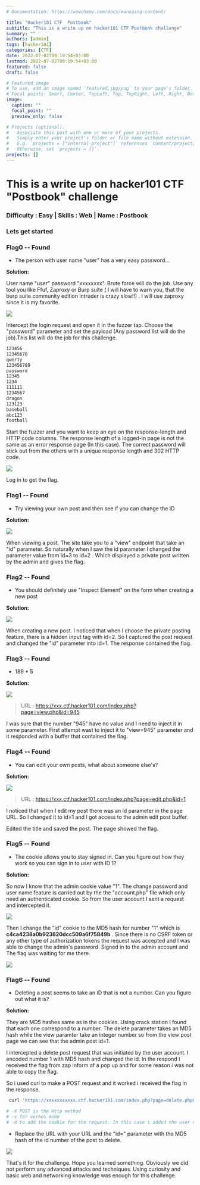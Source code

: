 ```yaml
---
# Documentation: https://wowchemy.com/docs/managing-content/

title: "Hacker101 CTF  Postbook"
subtitle: "This is a write up on hacker101 CTF Postbook challenge"
summary: ""
authors: [admin]
tags: [hacker101]
categories: [CTF]
date: 2022-07-02T00:19:54+03:00
lastmod: 2022-07-02T00:19:54+03:00
featured: false
draft: false

# Featured image
# To use, add an image named `featured.jpg/png` to your page's folder.
# Focal points: Smart, Center, TopLeft, Top, TopRight, Left, Right, BottomLeft, Bottom, BottomRight.
image:
  caption: ""
  focal_point: ""
  preview_only: false

# Projects (optional).
#   Associate this post with one or more of your projects.
#   Simply enter your project's folder or file name without extension.
#   E.g. `projects = ["internal-project"]` references `content/project/deep-learning/index.md`.
#   Otherwise, set `projects = []`.
projects: []
---
```



# This is a write up on hacker101 CTF "Postbook" challenge

### Difficulty : Easy | Skills : Web | Name : Postbook



### Lets get started



### Flag0 --  Found

- The person with user name "user" has a very easy password...


**Solution:**

User name "user" password   "xxxxxxxx".  Brute force will do the job. Use any tool you like Ffuf, Zaproxy or Burp suite ( I will have to warn you, that  the burp suite community edition intruder is crazy slow!!) . I will use  zaproxy since it is my favorite.  

![](img/zaproxy.png)

Intercept the login request and open it in the fuzzer tap. Choose the "password" parameter and set the payload (Any password list will do the job).This list will do the job for this challenge.

```bash
123456
12345678
qwerty
123456789
password
12345
1234
111111
1234567
dragon
123123
baseball
abc123
football
```


 

Start the fuzzer and you want to keep an eye on the response-length and HTTP code columns. The response length of a logged-in page is not the same as an error response page (In this case). The  correct password will stick out from the others with a unique response length and 302 HTTP code. 

![](img/flag0.png)



Log in to get the flag.

### Flag1 -- Found

- Try viewing your own post and then see if you can change the ID


**Solution:**

![](img/flag1.png)



When viewing a post. The site take you to a "view" endpoint that take an  "id" parameter. So naturally when I saw the id parameter I changed the parameter value from id=3 to id=2 . Which displayed a private post written by the admin and gives the flag.

### Flag2 -- Found

- You should definitely use "Inspect Element" on the form when creating a new post


**Solution:**

![](img/flag2.png)

When creating a new post. I noticed that when I choose the private posting feature, there is a  hidden input tag  with id=2. So I captured the post request and changed the "id" parameter into id=1. The response contained the flag.



### Flag3 --  Found

- 189 * 5 


**Solution:**

![](img/flag3.png)



> URL : https://xxx.ctf.hacker101.com/index.php?page=view.php&id=945

I was sure that the number "945" have no value and I need to inject it in some parameter. First attempt wast to inject it to "view=945" parameter and it responded with a buffer that contained the flag.



### Flag4 -- Found

- You can edit your own posts, what about someone else's?


**Solution:**



![](img/flag4.png)

> URL : https://xxx.ctf.hacker101.com/index.php?page=edit.php&id=1

I noticed that when I edit my post  there was an id parameter  in the page URL. So I changed it to id=1 and I got access to the admin edit post buffer. 

Edited the title and  saved the post. The page showed the flag.




### Flag5 --  Found

- The cookie allows you to stay signed in. Can you figure out how they work so you can sign in to user with ID 1?


**Solution:**

So now I know that the admin cookie value "1". The change password and user name  feature is carried out by the  the "account.php" file which only need an authenticated cookie. So from the user account I sent a request and intercepted it.

![](img/flag5-1.png)



 Then I change the "id" cookie to the MD5 hash for number "1" which is   **c4ca4238a0b923820dcc509a6f75849b** . Since there is no CSRF token or any other type of authorization tokens the request was accepted and I was able to change the admin's password. Signed in to the admin account and The flag was waiting for me there.



![](img/flag5-2.png)




### Flag6 --  Found

- Deleting a post seems to take an ID that is not a number. Can you figure out what it is?


**Solution:**

They are MD5 hashes same as in the cookies. Using crack station I found that each one correspond to a number. The delete parameter takes an MD5 hash while the view paramter take an integer number so from the view post page  we can see that the admin post id=1.

 I intercepted a delete post request that was initiated by the user account.  I encoded number 1 with MD5 hash and changed the id. In the respond I received the flag from zap inform of a pop up and for some reason i was not able to copy the flag.

So i used curl to make a POST  request and it worked i received the flag in the response. 

```bash
 curl 'https://xxxxxxxxxxx.ctf.hacker101.com/index.php?page=delete.php&id=c81e728d9d4c2f636f067f89cc14862c' -v  -X POST -b 'id=c81e728d9d4c2f636f067f89cc14862c'

# -X POST is the Http method
# -v for verbos mode
# -d to add the cookie for the request. In this case i added the user cookie. it is important because  if the request had the admin cookie. then it would be a normal delete request.

```

- Replace the URL with your URL and the "id=" parameter with the MD5 hash of the id number of the post to delete.

![](img/flag6.png)


That's it for the challenge. Hope you learned something. Obviously we did not perform any advanced attacks and techniques.  Using curiosity and  basic web and networking knowledge was enough for this challenge. 
